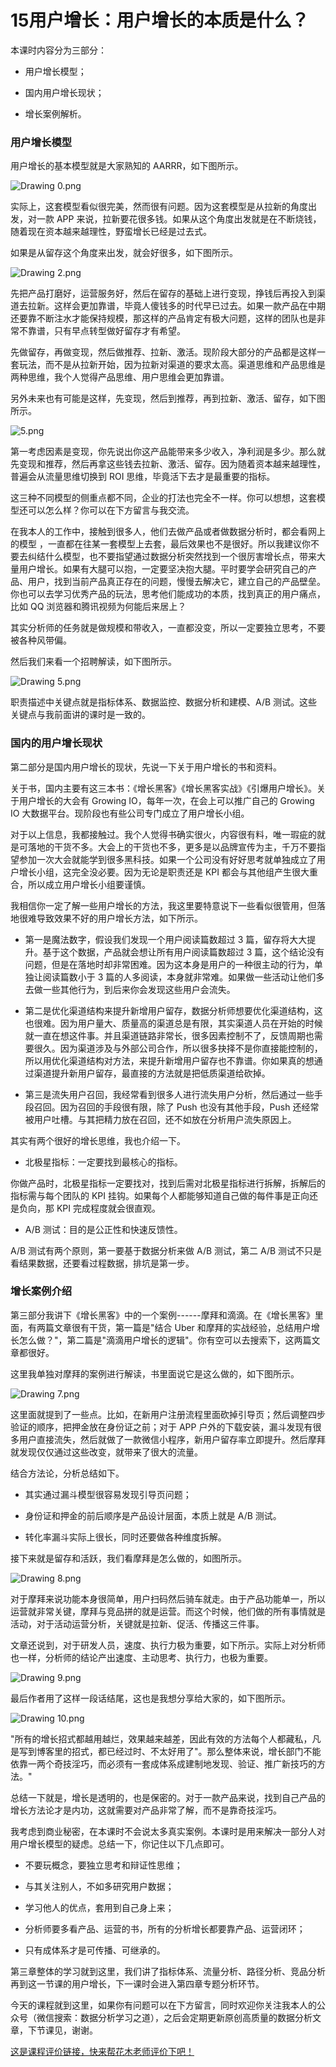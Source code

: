 # 15用户增长：用户增长的本质是什么？

本课时内容分为三部分：

* 用户增长模型；

* 国内用户增长现状；

* 增长案例解析。

### 用户增长模型

用户增长的基本模型就是大家熟知的 AARRR，如下图所示。


<Image alt="Drawing 0.png" src="https://s0.lgstatic.com/i/image/M00/35/79/CgqCHl8VYGmAOnOmAACJe6ePE2E020.png"/> 


实际上，这套模型看似很完美，然而很有问题。因为这套模型是从拉新的角度出发，对一款 APP 来说，拉新要花很多钱。如果从这个角度出发就是在不断烧钱，随着现在资本越来越理性，野蛮增长已经是过去式。

如果是从留存这个角度来出发，就会好很多，如下图所示。


<Image alt="Drawing 2.png" src="https://s0.lgstatic.com/i/image/M00/35/6E/Ciqc1F8VYH2ALH0bAAA3IXl2UyA621.png"/> 


先把产品打磨好，运营服务好，然后在留存的基础上进行变现，挣钱后再投入到渠道去拉新。这样会更加靠谱，毕竟人傻钱多的时代早已过去。如果一款产品在中期还要靠不断注水才能保持规模，那这样的产品肯定有极大问题，这样的团队也是非常不靠谱，只有早点转型做好留存才有希望。

先做留存，再做变现，然后做推荐、拉新、激活。现阶段大部分的产品都是这样一套玩法，而不是从拉新开始，因为拉新对渠道的要求太高。渠道思维和产品思维是两种思维，我个人觉得产品思维、用户思维会更加靠谱。

另外未来也有可能是这样，先变现，然后到推荐，再到拉新、激活、留存，如下图所示。


<Image alt="5.png" src="https://s0.lgstatic.com/i/image/M00/35/75/Ciqc1F8VZ8-AGDfKAAA34Hu7cwU401.png"/> 


第一考虑因素是变现，你先说出你这产品能带来多少收入，净利润是多少。那么就先变现和推荐，然后再拿这些钱去拉新、激活、留存。因为随着资本越来越理性，普遍会从流量思维切换到 ROI 思维，毕竟活下去才是最重要的指标。

这三种不同模型的侧重点都不同，企业的打法也完全不一样。你可以想想，这套模型还可以怎么样？你可以在下方留言与我交流。

在我本人的工作中，接触到很多人，他们去做产品或者做数据分析时，都会看网上的模型 ，一直都在往某一套模型上去套，最后效果也不是很好。所以我建议你不要去纠结什么模型，也不要指望通过数据分析突然找到一个很厉害增长点，带来大量用户增长。如果有大腿可以抱，一定要坚决抱大腿。平时要学会研究自己的产品、用户，找到当前产品真正存在的问题，慢慢去解决它，建立自己的产品壁垒。你也可以去学习优秀产品的玩法，思考他们能成功的本质，找到真正的用户痛点，比如 QQ 浏览器和腾讯视频为何能后来居上？

其实分析师的任务就是做规模和带收入，一直都没变，所以一定要独立思考，不要被各种风带偏。

然后我们来看一个招聘解读，如下图所示。


<Image alt="Drawing 5.png" src="https://s0.lgstatic.com/i/image/M00/35/6E/Ciqc1F8VYMCAR2-cAALRwB9eQOE539.png"/> 


职责描述中关键点就是指标体系、数据监控、数据分析和建模、A/B 测试。这些关键点与我前面讲的课时是一致的。

### 国内的用户增长现状

第二部分是国内用户增长的现状，先说一下关于用户增长的书和资料。

关于书，国内主要有这三本书：《增长黑客》《增长黑客实战》《引爆用户增长》。关于用户增长的大会有 Growing IO，每年一次，在会上可以推广自己的 Growing IO 大数据平台。现阶段也有些公司专门成立了用户增长小组。

对于以上信息，我都接触过。我个人觉得书确实很火，内容很有料，唯一瑕疵的就是可落地的干货不多。大会上的干货也不多，更多是以品牌宣传为主，千万不要指望参加一次大会就能学到很多黑科技。如果一个公司没有好好思考就单独成立了用户增长小组，这完全没必要。因为无论是职责还是 KPI 都会与其他组产生很大重合，所以成立用户增长小组要谨慎。

我相信你一定了解一些用户增长的方法，我这里要特意说下一些看似很管用，但落地很难导致效果不好的用户增长方法，如下所示。

* 第一是魔法数字，假设我们发现一个用户阅读篇数超过 3 篇，留存将大大提升。基于这个数据，产品就会想让所有用户阅读篇数超过 3 篇，这个结论没有问题，但是在落地时却非常困难。因为这本身是用户的一种很主动的行为，单独让阅读篇数小于 3 篇的人多阅读，本身就非常难。如果做一些活动让他们多去做一些其他行为，到后来你会发现这些用户会流失。

* 第二是优化渠道结构来提升新增用户留存，数据分析师想要优化渠道结构，这也很难。因为用户量大、质量高的渠道总是有限，其实渠道人员在开始的时候就一直在想这件事。并且渠道链路非常长，很多因素控制不了，反馈周期也需要很久。因为渠道涉及与外部公司合作，所以很多抉择不是你直接能控制的，所以用优化渠道结构对方法，来提升新增用户留存也不靠谱。你如果真的想通过渠道提升新用户留存，最直接的方法就是把低质渠道给砍掉。

* 第三是流失用户召回，我经常看到很多人进行流失用户分析，然后通过一些手段召回。因为召回的手段很有限，除了 Push 也没有其他手段，Push 还经常被用户吐槽。与其把精力放在召回，还不如放在分析用户流失原因上。

其实有两个很好的增长思维，我也介绍一下。

* 北极星指标：一定要找到最核心的指标。

你做产品时，北极星指标一定要找对，找到后需对北极星指标进行拆解，拆解后的指标需与每个团队的 KPI 挂钩。如果每个人都能够知道自己做的每件事是正向还是负向，那 KPI 完成程度就会很直观。

* A/B 测试：目的是公正性和快速反馈性。

A/B 测试有两个原则，第一要基于数据分析来做 A/B 测试，第二 A/B 测试不只是看结果数据，还要看过程数据，排坑是第一步。

### 增长案例介绍

第三部分我讲下《增长黑客》中的一个案例------摩拜和滴滴。在《增长黑客》里面，有两篇文章很有干货，第一篇是"结合 Uber 和摩拜的实战经验，总结用户增长怎么做？"，第二篇是"滴滴用户增长的逻辑"。你有空可以去搜索下，这两篇文章都很好。

这里我单独对摩拜的案例进行解读，书里面说它是这么做的，如下图所示。


<Image alt="Drawing 7.png" src="https://s0.lgstatic.com/i/image/M00/35/7A/CgqCHl8VYM-AWv4lAAQLVLwpBuQ075.png"/> 


这里面就提到了一些点。比如，在新用户注册流程里面砍掉引导页；然后调整四步验证的顺序，把押金放在身份证之前；对于 APP 户外的下载安装，漏斗发现有很多用户直接流失，然后就做了一款微信小程序，新用户留存率立即提升。然后摩拜就发现仅仅通过这些改变，就带来了很大的流量。

结合方法论，分析总结如下。

* 其实通过漏斗模型很容易发现引导页问题；

* 身份证和押金的前后顺序是产品设计层面，本质上就是 A/B 测试。

* 转化率漏斗实际上很长，同时还要做各种维度拆解。

接下来就是留存和活跃，我们看摩拜是怎么做的，如图所示。


<Image alt="Drawing 8.png" src="https://s0.lgstatic.com/i/image/M00/35/6F/Ciqc1F8VYNyAYoxzAAXU_trXx7M100.png"/> 


对于摩拜来说功能本身很简单，用户扫码然后骑车就走。由于产品功能单一，所以运营就非常关键，摩拜与竞品拼的就是运营。而这个时候，他们做的所有事情就是活动，对于活动运营分析，关键就是拉新、促活、传播这三件事。

文章还说到，对于研发人员，速度、执行力极为重要，如下所示。实际上对分析师也一样，分析师的结论产出速度、主动思考、执行力，也极为重要。


<Image alt="Drawing 9.png" src="https://s0.lgstatic.com/i/image/M00/35/6F/Ciqc1F8VYQyAC8OJAAW-B3SEHdA101.png"/> 


最后作者用了这样一段话结尾，这也是我想分享给大家的，如下图所示。


<Image alt="Drawing 10.png" src="https://s0.lgstatic.com/i/image/M00/35/6F/Ciqc1F8VYQaABDx-AAQ_thyHdHo109.png"/> 


"所有的增长招式都越用越烂，效果越来越差，因此有效的方法每个人都藏私，凡是写到博客里的招式，都已经过时、不太好用了"。那么整体来说，增长部门不能依靠一两个奇技淫巧，而必须有一套成体系成建制地发现、验证、推广新技巧的方法。"

总结一下就是，增长是透明的，也是保密的。对于一款产品来说，找到自己产品的增长方法论才是内功，这就需要对产品非常了解，而不是靠奇技淫巧。

我考虑到商业秘密，在本课时不会说太多真实案例。本课时是用来解决一部分人对用户增长模型的疑虑。总结一下，你记住以下几点即可。

* 不要玩概念，要独立思考和辩证性思维；

* 与其关注别人，不如多研究用户数据；

* 学习他人的优点，套用到自己身上来；

* 分析师要多看产品、运营的书，所有的分析增长都要靠产品、运营闭环；

* 只有成体系才是可传播、可继承的。

第三章整体的学习就到这里，我们讲了指标体系、流量分析、路径分析、竞品分析再到这一节课的用户增长，下一课时会进入第四章专题分析环节。

今天的课程就到这里，如果你有问题可以在下方留言，同时欢迎你关注我本人的公众号（微信搜索：数据分析学习之道），之后会定期更新原创高质量的数据分析文章，下节课见，谢谢。

[这是课程评价链接，快来帮花木老师评价下吧！](https://wj.qq.com/s2/6894820/1708/)

